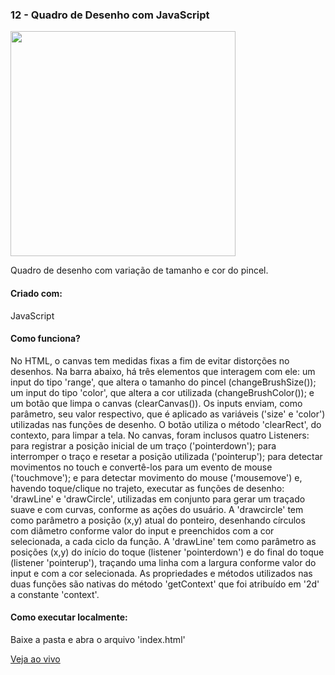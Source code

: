 <h3 align="left">12 - Quadro de Desenho com JavaScript</h3>
<img src="https://drive.google.com/uc?export=view&id=10dPax6l7JU-COhzFPzNh_eAFByDpoHuD" width="360" />
<p align="left">Quadro de desenho com variação de tamanho e cor do pincel.</p>

<h4 align="left">Criado com:</h4>
<p align="left">JavaScript</p>

<h4 align="left">Como funciona?</h4>
<p align="left">No HTML, o canvas tem medidas fixas a fim de evitar distorções no desenhos. Na barra abaixo, há três elementos que interagem com ele: um input do tipo 'range', que altera o tamanho do pincel (changeBrushSize()); um input do tipo 'color', que altera a cor utilizada (changeBrushColor()); e um botão que limpa o canvas (clearCanvas()). Os inputs enviam, como parâmetro, seu valor respectivo, que é aplicado as variáveis ('size' e 'color') utilizadas nas funções de desenho. O botão utiliza o método 'clearRect', do contexto, para limpar a tela. No canvas, foram inclusos quatro Listeners: para registrar a posição inicial de um traço ('pointerdown'); para interromper o traço e resetar a posição utilizada ('pointerup'); para detectar movimentos no touch e convertê-los para um evento de mouse ('touchmove'); e para detectar movimento do mouse ('mousemove') e, havendo toque/clique no trajeto, executar as funções de desenho: 'drawLine' e 'drawCircle', utilizadas em conjunto para gerar um traçado suave e com curvas, conforme as ações do usuário. A 'drawcircle' tem como parâmetro a posição (x,y) atual do ponteiro, desenhando círculos com diâmetro conforme valor do input e preenchidos com a cor selecionada, a cada ciclo da função. A 'drawLine' tem como parâmetro as posições (x,y) do início do toque (listener 'pointerdown') e do final do toque (listener 'pointerup'), traçando uma linha com a largura conforme valor do input e com a cor selecionada. As propriedades e métodos utilizados nas duas funções são nativas do método 'getContext' que foi atribuído em '2d' a constante 'context'.</p>

<h4 align="left">Como executar localmente:</h4>
<p align="left">Baixe a pasta e abra o arquivo 'index.html'</p>

[Veja ao vivo](https://g31-quadro-desenho.now.sh/)
